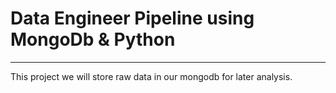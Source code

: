 <!-- heading -->
# Data Engineer Pipeline using MongoDb & Python

---

This project we will store raw data in our mongodb for later analysis.





















<!-- 
### Escape Special Character[*/\!@#$%^&*()]

\* \\ 

### Block

> This is writing a block

### Adding Links

[Linkedin Profile](https://www.linkedin.com/in/seemab-yamin/ "Seemab Yamin - Web Scraping & Automation Engineer")

### UL
* Item
* Item
* Item

### OL
1. Item
1. Item
1. Item

### Inline Code Block

`pip show pandas`

### Adding Picture

![Picture](https://media.licdn.com/dms/image/C4D03AQFcSKQC9xqUXw/profile-displayphoto-shrink_800_800/0/1657171008964?e=2147483647&v=beta&t=J5Dy1ogvLSW3TGpauASC_kX5FJ9wLv43du2-F1XooCI "Seemab Yamin - Web Scraping & Automation Engineer")


### Github Specific Code Blocks

```bash
pip install -r requirements.txt
pip show requests
```

```python
import pandas as pd

pd.DataFrame
```


### Tables

| Name  | Roll No  |
|-------|----------|
| Name1 | email@gmail.com |
| Name2 | email@gmail.com |
| Name3 | email@gmail.com |
| Name4 | email@gmail.com |
| Name5 | email@gmail.com |


### Task List
* [x] Completed
* [x] Completed
* [ ] Working -->

